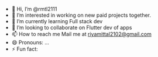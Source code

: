 - 👋 Hi, I’m @rmtl2111
- 👀 I’m interested in working on new paid projects together.
- 🌱 I’m currently learning Full stack dev
- 💞️ I’m looking to collaborate on Flutter dev of apps
- 📫 How to reach me Mail me at riyamittal2102@gmail.com
- 😄 Pronouns: ...
- ⚡ Fun fact: 

<!---
rmtl2111/rmtl2111 is a ✨ special ✨ repository because its `README.md` (this file) appears on your GitHub profile.
You can click the Preview link to take a look at your changes.
--->

